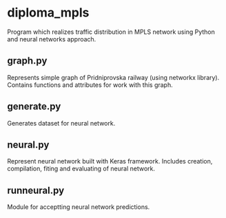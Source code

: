 # diploma_mpls
Program which realizes traffic distribution in MPLS network using Python and neural networks approach.

## graph.py
Represents simple graph of Pridniprovska railway (using networkx library). Contains functions and attributes for work with this graph.

## generate.py
Generates dataset for neural network.

## neural.py
Represent neural network built with Keras framework. Includes creation, compilation, fiting and evaluating of neural network.

## runneural.py
Module for acceptting neural network predictions.
